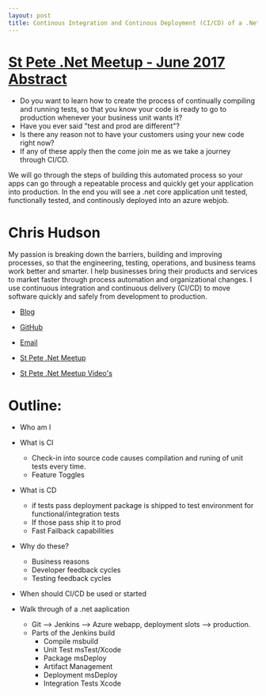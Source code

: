 ```yaml
---
layout: post
title: Continous Integration and Continous Deployment (CI/CD) of a .Net Core app using Jenkins and Azure.
---
```

# [St Pete .Net Meetup - June 2017 Abstract](https://www.meetup.com/St-Pete-NET-Meetup/)
- Do you want to learn how to create the process of continually compiling and running tests, so that you know your code is ready to go to production whenever your business unit wants it?
- Have you ever said "test and prod are different"?
- Is there any reason not to have your customers using your new code right now?
- If any of these apply then the come join me as we take a journey through CI/CD.

We will go through the steps of building this automated process so your apps can go through a repeatable process and quickly get your application into production. In the end you will see a .net core application unit tested, functionally tested, and continously deployed  into an azure webjob. 

# Chris Hudson
My passion is breaking down the barriers, building and improving processes, so that the engineering, testing, operations, and business teams work better and smarter. I help businesses bring their products and services to market faster through process automation and organizational changes. I use continuous integration and continuous delivery (CI/CD) to move software quickly and safely from development to production.
	
- [Blog](http://www.devopsbastard.com/)
- [GitHub](https://github.com/chudson121)
- [Email](chris@devopsbastard.com)

- [St Pete .Net Meetup](https://www.meetup.com/St-Pete-NET-Meetup/)
- [St Pete .Net Meetup Video's](https://www.youtube.com/channel/UC_kdG2Reanc7Bo3K0XOYZ-g)

	
# Outline:
- Who am I
- What is CI
	- Check-in into source code causes compilation and runing of unit tests every time. 
	- Feature Toggles

- What is CD
	- if tests pass deployment package is shipped to test environment for functional/integration tests
	- If those pass ship it to prod
	- Fast Failback capabilities
		
- Why do these?
	- Business reasons
	- Developer feedback cycles
	- Testing feedback cycles

- When should CI/CD be used or started

- Walk through of a .net aaplication
	- Git --> Jenkins --> Azure webapp, deployment slots --> production.
	- Parts of the Jenkins build
		- Compile
			msbuild
		- Unit Test
			msTest/Xcode
		- Package
			msDeploy
		- Artifact Management
		- Deployment
			msDeploy
		- Integration Tests
			Xcode

